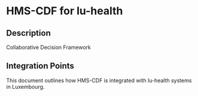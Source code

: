 # HMS-CDF for lu-health

## Description

Collaborative Decision Framework

## Integration Points

This document outlines how HMS-CDF is integrated with lu-health systems in Luxembourg.
